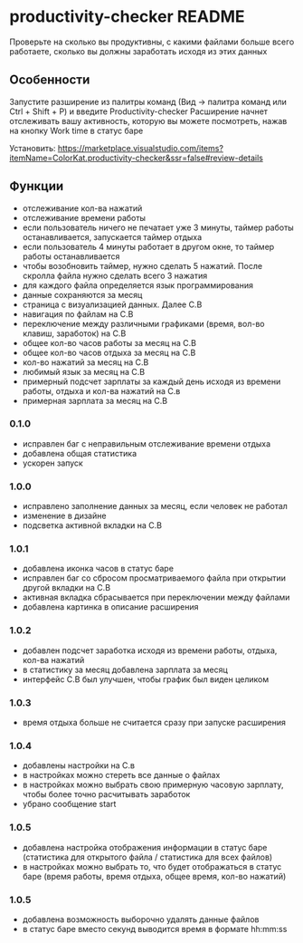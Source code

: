 # productivity-checker README

Проверьте на сколько вы продуктивны, с какими файлами больше всего работаете, сколько вы должны заработать исходя из этих данных

## Особенности

Запустите разширение из палитры команд (Вид -> палитра команд или Ctrl + Shift + P) и введите Productivity-checker
Расширение начнет отслеживать вашу активность, которую вы можете посмотреть, нажав на кнопку Work time в статус баре

Установить:
https://marketplace.visualstudio.com/items?itemName=ColorKat.productivity-checker&ssr=false#review-details

<!-- ## Extension Settings

Include if your extension adds any VS Code settings through the `contributes.configuration` extension point.

For example:

This extension contributes the following settings:

* `myExtension.enable`: enable/disable this extension
* `myExtension.thing`: set to `blah` to do something -->

<!-- ## Known Issues

Calling out known issues can help limit users opening duplicate issues against your extension. -->

## Функции

- отслеживание кол-ва нажатий
- отслеживание времени работы
- если пользователь ничего не печатает уже 3 минуты, таймер работы останавливается, запускается таймер отдыха
- если пользователь 4 минуты работает в другом окне, то таймер работы останавливается
- чтобы возобновить таймер, нужно сделать 5 нажатий. После скролла файла нужно сделать всего 3 нажатия
- для каждого файла определяется язык программирования
- данные сохраняются за месяц
- страница с визуализацией данных. Далее С.В
- навигация по файлам на С.В
- переключение между различными графиками (время, вол-во клавиш, заработок) на С.В
- общее кол-во часов работы за месяц на С.В
- общее кол-во часов отдыха за месяц на С.В
- кол-во нажатий за месяц на С.В
- любимый язык за месяц на С.В
- примерный подсчет зарплаты за каждый день исходя из времени работы, отдыха и кол-ва нажатий на С.в
- примерная зарплата за месяц на С.В

### 0.1.0

- исправлен баг с неправильным отслеживание времени отдыха
- добавлена общая статистика
- ускорен запуск

### 1.0.0

- исправлено заполнение данных за месяц, если человек не работал
- изменение в дизайне
- подсветка активной вкладки на C.В

### 1.0.1

- добавлена иконка часов в статус баре
- исправлен баг со сбросом просматриваемого файла при открытии другой вкладки на C.В
- активная вкладка сбрасывается при переключении между файлами
- добавлена картинка в описание расширения

### 1.0.2

- добавлен подсчет заработка исходя из времени работы, отдыха, кол-ва нажатий
- в статистику за месяц добавлена зарплата за месяц
- интерфейс С.В был улучшен, чтобы график был виден целиком

### 1.0.3

- время отдыха больше не считается сразу при запуске расширения

### 1.0.4

- добавлены настройки на С.в
- в настройках можно стереть все данные о файлах
- в настройках можно выбрать свою примерную часовую зарплату, чтобы более точно расчитывать заработок
- убрано сообщение start

### 1.0.5

- добавлена настройка отображения информации в статус баре (статистика для открытого файла / статистика для всех файлов)
- в настройках можно выбрать то, что будет отображаться в статус баре (время работы, время отдыха, общее время, кол-во нажатий)

### 1.0.5

- добавлена возможность выборочно удалять данные файлов
- в статус баре вместо секунд выводится время в формате hh:mm:ss

